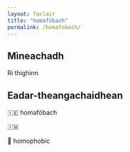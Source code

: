 ```yaml
---
layout: faclair
title: "homafòbach"
permalink: /homafobach/
---
```


## Mìneachadh

Ri thighinn

## Eadar-theangachaidhean

&#x1f1ee;&#x1f1ea; homafóbach

&#x1f1ee;&#x1f1f2; 

&#x1f3f4;&#xe0067;&#xe0062;&#xe0065;&#xe006e;&#xe0067;&#xe007f; homophobic

